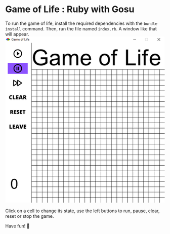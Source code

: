 # Game of Life : Ruby with Gosu

To run the game of life, install the required dependencies with the `bundle install` command.
Then, run the file named `index.rb`. A window like that will appear.
![Window Game Of Life](images/img.png)

Click on a cell to change its state, use the left buttons to run, pause, clear, reset or stop the game.

Have fun! 👋